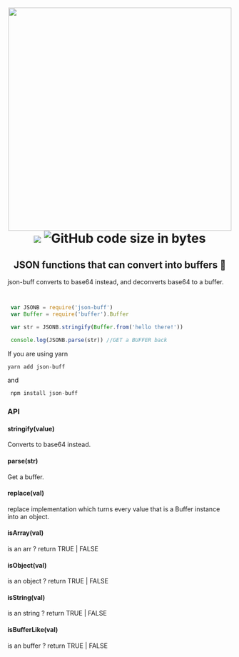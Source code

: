 
<h1 align="center">
	<img width="500" src="https://user-images.githubusercontent.com/33973828/74024465-ccc99700-4956-11ea-9066-3b2dc2817ac0.png" >
	<br>
	    <img src="https://img.shields.io/bundlephobia/min/json-buff">
	<img alt="GitHub code size in bytes" src="https://img.shields.io/github/languages/code-size/Usamaliaquat123/Json-Buff">
	<br>
 <h2 align="center">JSON functions that can convert into buffers 🎉</h2>
</h1>

json-buff converts to base64 instead, and deconverts base64 to a buffer. 




``` js


 var JSONB = require('json-buff') 
 var Buffer = require('buffer').Buffer 

 var str = JSONB.stringify(Buffer.from('hello there!')) 

 console.log(JSONB.parse(str)) //GET a BUFFER back 
 ```
If you are using yarn
```js
yarn add json-buff 
```
and 
```js
 npm install json-buff 
```

### API

#### stringify(value)
Converts to base64 instead.
#### parse(str)
Get a buffer.
#### replace(val)
replace implementation which turns every value that is a Buffer instance into an object.
#### isArray(val)
is an arr ?  return TRUE | FALSE
#### isObject(val)
is an object ? return TRUE | FALSE
#### isString(val)
is an string ? return TRUE | FALSE
#### isBufferLike(val)
is an buffer ? return TRUE | FALSE